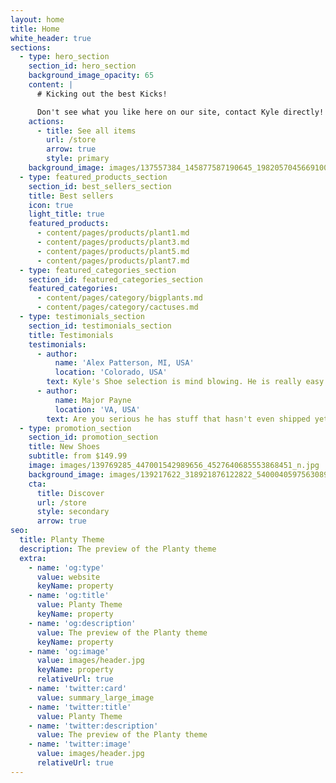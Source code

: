 ```yaml
---
layout: home
title: Home
white_header: true
sections:
  - type: hero_section
    section_id: hero_section
    background_image_opacity: 65
    content: |
      # Kicking out the best Kicks!

      Don't see what you like here on our site, contact Kyle directly!
    actions:
      - title: See all items
        url: /store
        arrow: true
        style: primary
    background_image: images/137557384_145877587190645_1982057045669100988_n.jpg
  - type: featured_products_section
    section_id: best_sellers_section
    title: Best sellers
    icon: true
    light_title: true
    featured_products:
      - content/pages/products/plant1.md
      - content/pages/products/plant3.md
      - content/pages/products/plant5.md
      - content/pages/products/plant7.md
  - type: featured_categories_section
    section_id: featured_categories_section
    featured_categories:
      - content/pages/category/bigplants.md
      - content/pages/category/cactuses.md
  - type: testimonials_section
    section_id: testimonials_section
    title: Testimonials
    testimonials:
      - author:
          name: 'Alex Patterson, MI, USA'
          location: 'Colorado, USA'
        text: Kyle's Shoe selection is mind blowing. He is really easy to work with!
      - author:
          name: Major Payne
          location: 'VA, USA'
        text: Are you serious he has stuff that hasn't even shipped yet!
  - type: promotion_section
    section_id: promotion_section
    title: New Shoes
    subtitle: from $149.99
    image: images/139769285_447001542989656_4527640685553868451_n.jpg
    background_image: images/139217622_318921876122822_540004059756308975_n.jpg
    cta:
      title: Discover
      url: /store
      style: secondary
      arrow: true
seo:
  title: Planty Theme
  description: The preview of the Planty theme
  extra:
    - name: 'og:type'
      value: website
      keyName: property
    - name: 'og:title'
      value: Planty Theme
      keyName: property
    - name: 'og:description'
      value: The preview of the Planty theme
      keyName: property
    - name: 'og:image'
      value: images/header.jpg
      keyName: property
      relativeUrl: true
    - name: 'twitter:card'
      value: summary_large_image
    - name: 'twitter:title'
      value: Planty Theme
    - name: 'twitter:description'
      value: The preview of the Planty theme
    - name: 'twitter:image'
      value: images/header.jpg
      relativeUrl: true
---
```

